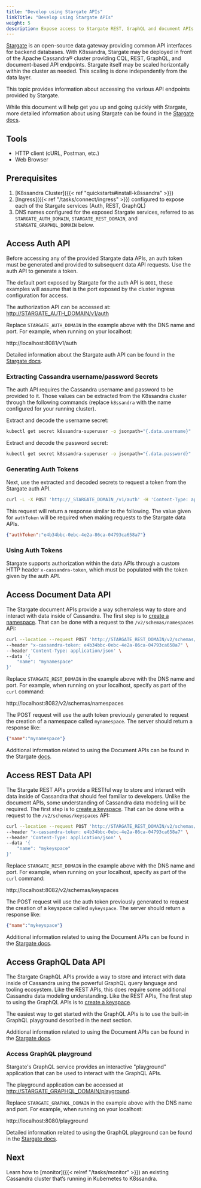 ```yaml
---
title: "Develop using Stargate APIs"
linkTitle: "Develop using Stargate APIs"
weight: 5
description: Expose access to Stargate REST, GraphQL and document APIs on top of Apache Cassandra®.
---
```


[Stargate](https://stargate.io/) is an open-source data gateway providing common API interfaces for backend databases. With K8ssandra, Stargate may be deployed in front of the Apache Cassandra® cluster providing CQL, REST, GraphQL, and document-based API endpoints. Stargate itself may be scaled horizontally within the cluster as needed. This scaling is done independently from the data layer.

This topic provides information about accessing the various API endpoints provided by Stargate.

While this document will help get you up and going quickly with Stargate, more detailed information about using Stargate can be found in the [Stargate docs](https://stargate.io/docs/stargate/1.0/quickstart/quickstart.html).

## Tools

* HTTP client (cURL, Postman, etc.)
* Web Browser

## Prerequisites

1. [K8ssandra Cluster]({{< ref "quickstarts#install-k8ssandra" >}})
1. [Ingress]({{< ref "/tasks/connect/ingress" >}}) configured to expose each of the Stargate services (Auth, REST, GraphQL)
1. DNS names configured for the exposed Stargate services, referred to as `STARGATE_AUTH_DOMAIN`, `STARGATE_REST_DOMAIN`, and `STARGATE_GRAPHQL_DOMAIN` below.

## Access Auth API

Before accessing any of the provided Stargate data APIs, an auth token must be generated and provided to subsequent data API requests.  Use the auth API to generate a token.

The default port exposed by Stargate for the auth API is `8081`, these examples will assume that is the port exposed by the cluster ingress configuration for access.

The authorization API can be accessed at: <http://STARGATE_AUTH_DOMAIN/v1/auth>

Replace `STARGATE_AUTH_DOMAIN` in the example above with the DNS name and port. For example, when running on your localhost: 

http://localhost:8081/v1/auth

Detailed information about the Stargate auth API can be found in the [Stargate docs](https://stargate.io/docs/stargate/1.0/developers-guide/auth.html).

### Extracting Cassandra username/password Secrets

The auth API requires the Cassandra username and password to be provided to it.  Those values can be extracted from the K8ssandra cluster through the following commands (replace `k8ssandra` with the name configured for your running cluster).

Extract and decode the username secret:

```bash
kubectl get secret k8ssandra-superuser -o jsonpath="{.data.username}" | base64 --decode
```

Extract and decode the password secret:

```bash
kubectl get secret k8ssandra-superuser -o jsonpath="{.data.password}" | base64 --decode
```

### Generating Auth Tokens

Next, use the extracted and decoded secrets to request a token from the Stargate auth API.

```bash
curl -L -X POST 'http://_STARGATE_DOMAIN_/v1/auth' -H 'Content-Type: application/json' --data-raw '{"username": "k8ssandra-superuser", "password": "1LI8TebjjHYrqUk9xYbJnbYJheX3Ckq250byd2ePDPXNtweaYgznmg"}'
```

This request will return a response similar to the following. The value given for `authToken` will be required when making requests to the Stargate data APIs.

```json
{"authToken":"e4b34bbc-0ebc-4e2a-86ca-04793ca658a7"}
```

### Using Auth Tokens

Stargate supports authorization within the data APIs through a custom HTTP header `x-cassandra-token`, which must be populated with the token given by the auth API.

## Access Document Data API

The Stargate document APIs provide a way schemaless way to store and interact with data inside of Cassandra. The first step is to [create a namespace](https://stargate.io/docs/stargate/1.0/quickstart/quick_start-document.html#_creating_schema). That can be done with a request to the `/v2/schemas/namespaces` API:

```bash
curl --location --request POST 'http://STARGATE_REST_DOMAIN/v2/schemas/namespaces' \
--header "x-cassandra-token: e4b34bbc-0ebc-4e2a-86ca-04793ca658a7" \
--header 'Content-Type: application/json' \
--data '{
    "name": "mynamespace"
}'
```

Replace `STARGATE_REST_DOMAIN` in the example above with the DNS name and port. For example, when running on your localhost, specify as part of the `curl` command:

http://localhost:8082/v2/schemas/namespaces

The POST request will use the auth token previously generated to request the creation of a namespace called `mynamespace`. The server should return a response like:

```json
{"name":"mynamespace"}
```

Additional information related to using the Document APIs can be found in the Stargate [docs](https://stargate.io/docs/stargate/1.0/quickstart/quick_start-document.html).

## Access REST Data API

The Stargate REST APIs provide a RESTful way to store and interact with data inside of Cassandra that should feel familiar to developers. Unlike the document APIs, some understanding of Cassandra data modeling will be required. The first step is to [create a keyspace](https://stargate.io/docs/stargate/1.0/quickstart/quick_start-rest.html#_creating_schema). That can be done with a request to the `/v2/schemas/keyspaces` API:

```bash
curl --location --request POST 'http://STARGATE_REST_DOMAIN/v2/schemas/keyspaces' \
--header "x-cassandra-token: e4b34bbc-0ebc-4e2a-86ca-04793ca658a7" \
--header 'Content-Type: application/json' \
--data '{
    "name": "mykeyspace"
}'
```

Replace `STARGATE_REST_DOMAIN` in the example above with the DNS name and port. For example, when running on your localhost, specify as part of the `curl` command: 

http://localhost:8082/v2/schemas/keyspaces

The POST request will use the auth token previously generated to request the creation of a keyspace called `mykeyspace`. The server should return a response like:

```json
{"name":"mykeyspace"}
```

Additional information related to using the Document APIs can be found in the [Stargate docs](https://stargate.io/docs/stargate/1.0/quickstart/quick_start-rest.html).

## Access GraphQL Data API

The Stargate GraphQL APIs provide a way to store and interact with data inside of Cassandra using the powerful GraphQL query language and tooling ecosystem. Like the REST APIs, this does require some additional Cassandra data modeling understanding. Like the REST APIs, The first step to using the GraphQL APIs is to [create a keyspace](https://stargate.io/docs/stargate/1.0/quickstart/quick_start-graphql.html#_creating_schema).

The easiest way to get started with the GraphQL APIs is to use the built-in GraphQL playground described in the next section.

Additional information related to using the Document APIs can be found in the [Stargate docs](https://stargate.io/docs/stargate/1.0/quickstart/quick_start-graphql.html).

### Access GraphQL playground

Stargate's GraphQL service provides an interactive "playground" application that can be used to interact with the GraphQL APIs.

The playground application can be accessed at <http://STARGATE_GRAPHQL_DOMAIN/playground>.

Replace `STARGATE_GRAPHQL_DOMAIN` in the example above with the DNS name and port. For example, when running on your localhost: 

http://localhost:8080/playground

Detailed information related to using the GraphQL playground can be found in the [Stargate docs](https://stargate.io/docs/stargate/1.0/developers-guide/graphql-using.html#_using_the_graphql_playground).

## Next

Learn how to [monitor]({{< relref "/tasks/monitor" >}}) an existing Cassandra cluster that’s running in Kubernetes to K8ssandra.
